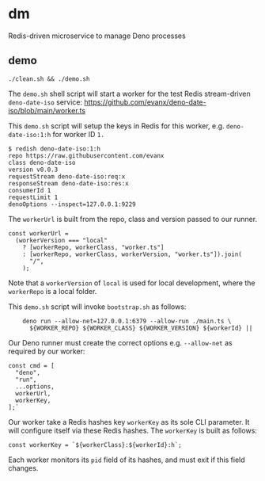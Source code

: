 # dm

Redis-driven microservice to manage Deno processes

## demo

```shell
./clean.sh && ./demo.sh
```

The `demo.sh` shell script will start a worker for the test Redis stream-driven
`deno-date-iso` service: https://github.com/evanx/deno-date-iso/blob/main/worker.ts

This `demo.sh` script will setup the keys in Redis for this worker, e.g. `deno-date-iso:1:h` for worker ID `1.`

```
$ redish deno-date-iso:1:h
repo https://raw.githubusercontent.com/evanx
class deno-date-iso
version v0.0.3
requestStream deno-date-iso:req:x
responseStream deno-date-iso:res:x
consumerId 1
requestLimit 1
denoOptions --inspect=127.0.0.1:9229
```

The `workerUrl` is built from the repo, class and version passed to our runner.

```
const workerUrl =
  (workerVersion === "local"
    ? [workerRepo, workerClass, "worker.ts"]
    : [workerRepo, workerClass, workerVersion, "worker.ts"]).join(
      "/",
    );
```

Note that a `workerVersion` of `local` is used for local development, where the `workerRepo` is a local folder.

This `demo.sh` script will invoke `bootstrap.sh` as follows:

```
    deno run --allow-net=127.0.0.1:6379 --allow-run ./main.ts \
      ${WORKER_REPO} ${WORKER_CLASS} ${WORKER_VERSION} ${workerId} ||
```

Our Deno runner must create the correct options e.g. `--allow-net` as required by our worker:

```
const cmd = [
  "deno",
  "run",
  ...options,
  workerUrl,
  workerKey,
];`
```

Our worker take a Redis hashes key `workerKey` as its sole CLI parameter. It will configure itself via these Redis hashes. The `workerKey` is built as follows:

```
const workerKey = `${workerClass}:${workerId}:h`;
```

Each worker monitors its `pid` field of its hashes, and must exit if this field changes.
